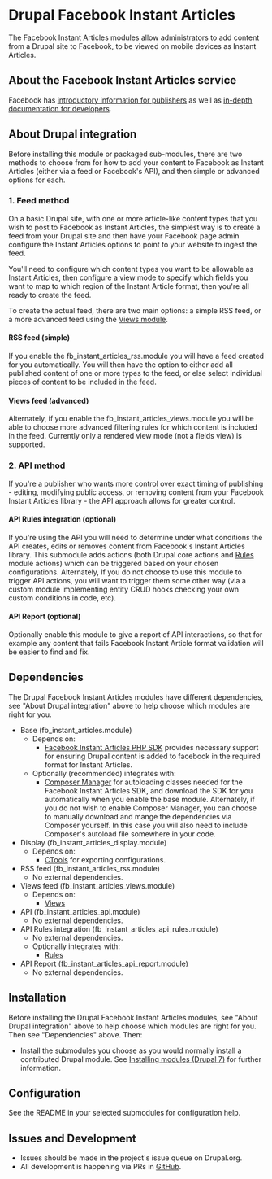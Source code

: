 # Drupal Facebook Instant Articles

The Facebook Instant Articles modules allow administrators to add content from a 
Drupal site to Facebook, to be viewed on mobile devices as Instant Articles.

## About the Facebook Instant Articles service

Facebook has [introductory information for publishers](https://instantarticles.fb.com/)
as well as [in-depth documentation for developers](https://developers.facebook.com/docs/instant-articles).

## About Drupal integration

Before installing this module or packaged sub-modules, there are two methods to 
choose from for how to add your content to Facebook as Instant Articles (either 
via a feed or Facebook's API), and then simple or advanced options for each.

### 1. Feed method

On a basic Drupal site, with one or more article-like content types that you 
wish to post to Facebook as Instant Articles, the simplest way is to create a
feed from your Drupal site and then have your Facebook page admin configure
the Instant Articles options to point to your website to ingest the feed.

You'll need to configure which content types you want to be allowable as Instant 
Articles, then configure a view mode to specify which fields you want to map to
which region of the Instant Article format, then you're all ready to create the 
feed.

To create the actual feed, there are two main options: a simple RSS feed, or a 
more advanced feed using the [Views module](https://www.drupal.org/project/views). 

#### RSS feed (simple)

If you enable the fb_instant_articles_rss.module you will have a feed created 
for you automatically. You will then have the option to either add all published 
content of one or more types to the feed, or else select individual pieces of 
content to be included in the feed. 

#### Views feed (advanced)

Alternately, if you enable the fb_instant_articles_views.module you will be able
to choose more advanced filtering rules for which content is included in the 
feed. Currently only a rendered view mode (not a fields view) is supported.

### 2. API method
  
If you're a publisher who wants more control over exact timing of publishing - 
editing, modifying public access, or removing content from your Facebook Instant 
Articles library - the API approach allows for greater control.

#### API Rules integration (optional)

If you're using the API you will need to determine under what conditions the API
creates, edits or removes content from Facebook's Instant Articles library. This
submodule adds actions (both Drupal core actions and [Rules](https://drupal.org/project/rules) 
module actions) which can be triggered based on your chosen configurations. 
Alternately, If you do not choose to use this module to trigger API actions, you 
will want to trigger them some other way (via a custom module implementing 
entity CRUD hooks checking your own custom conditions in code, etc).

#### API Report (optional)

Optionally enable this module to give a report of API interactions, so that for 
example any content that fails Facebook Instant Article format validation will
be easier to find and fix.

## Dependencies

The Drupal Facebook Instant Articles modules have different dependencies, see 
"About Drupal integration" above to help choose which modules are right for you.

- Base (fb_instant_articles.module)
    - Depends on:
        - [Facebook Instant Articles PHP SDK](https://github.com/facebook/facebook-instant-articles-sdk-php) 
provides necessary support for ensuring Drupal content is added to facebook in 
the required format for Instant Articles. 
    - Optionally (recommended) integrates with:
        - [Composer Manager](https://www.drupal.org/project/composer_manager) for 
autoloading classes needed for the Facebook Instant Articles SDK, and download 
the SDK for you automatically when you enable the base module. Alternately, if 
you do not wish to enable Composer Manager, you can choose to manually download 
and mange the dependencies via Composer yourself. In this case you will also 
need to include Composer's autoload file somewhere in your code. 
- Display (fb_instant_articles_display.module)
    - Depends on:
        - [CTools](https://drupal.org/project/ctools) for exporting 
        configurations.
- RSS feed (fb_instant_articles_rss.module)
    - No external dependencies.
- Views feed (fb_instant_articles_views.module)
    - Depends on:
        - [Views](https://drupal.org/project/views)
- API (fb_instant_articles_api.module)
    - No external dependencies.
- API Rules integration (fb_instant_articles_api_rules.module)
    - No external dependencies.
    - Optionally integrates with:
        - [Rules](https://drupal.org/project/rules)
- API Report (fb_instant_articles_api_report.module)
    - No external dependencies.


## Installation

Before installing the Drupal Facebook Instant Articles modules, see  "About 
Drupal integration" above to help choose which modules are right for you. Then
see "Dependencies" above. Then:

- Install the submodules you choose as you would normally install a contributed 
Drupal module. See [Installing modules (Drupal 7)](https://drupal.org/documentation/install/modules-themes/modules-7)
for further information.

## Configuration

See the README in your selected submodules for configuration help.

## Issues and Development

- Issues should be made in the project's issue queue on Drupal.org.
- All development is happening via PRs in [GitHub](https://github.com/BurdaMagazinOrg/module-fb_instant_articles).
